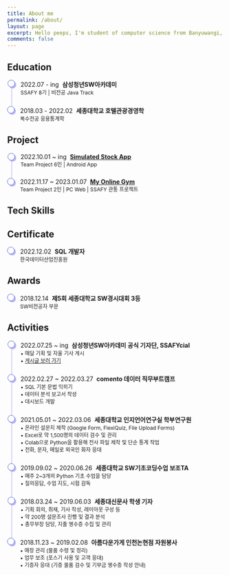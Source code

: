 ```yaml
---
title: About me
permalink: /about/
layout: page
excerpt: Hello peeps, I'm student of computer science from Banyuwangi, living in Jogjakarta. This blog for documentation about my programming journey, running on jekyll, hosting on netlify and using my own simple theme.
comments: false
---
```


<head>
  <style> 
    .container ul, li {
      list-style: none;
      padding: 0;
    }
    .container li {
      padding-bottom: 1.5rem;
      border-left: 1px solid #abaaed;
      position: relative;
      padding-left: 20px;
      margin-left: 10px;
    }
    .container li:last-child {
      border: 0px;
      padding-bottom: 0;
    }
    .container li:before {
      content: '';
      width: 15px;
      height: 15px;
      background: white;
      border: 1px solid #4e5ed3;
      box-shadow: 3px 3px 0px #bab5f8;
      box-shadow: 3px 3px 0px #bab5f8;
      border-radius: 50%;
      position: absolute;
      left: -10px;
      top: 0px;
    }
    .container p {
      font-size: 12px;
      margin: 0px;
    }
    .container .time span {
      font-weight: bolder;
    }
  </style>
</head>

## Education
<div class="container">
  <ul>
    <li>
      <div class="time">2022.07 - ing&nbsp;
        <span>삼성청년SW아카데미</span>
      </div>
      <p>SSAFY 8기 | 비전공 Java Track</p>
    </li>
    <li>
      <div class="time">2018.03 - 2022.02&nbsp;
        <span>세종대학교 호텔관광경영학</span>
      </div>
      <p>복수전공 응용통계학</p>
    </li>
  </ul>
</div>

## Project
<div class="container">
  <ul>
    <li>
      <div class="time">2022.10.01 ~ ing&nbsp;
        <span><a href="/project/simulated-stock-app/">Simulated Stock App</a></span>
      </div>
      <p>Team Project 6인 | Android App</p>
    </li>
    <li>
      <div class="time">2022.11.17 ~ 2023.01.07&nbsp;
        <span><a href="/project/my-online-gym/">My Online Gym</a></span>
      </div>
      <p>Team Project 2인 | PC Web | SSAFY 관통 프로젝트</p>
    </li>
  </ul>
</div>

## Tech Skills

## Certificate
<div class="container">
  <ul>
    <li>
      <div class="time">2022.12.02&nbsp;
        <span>SQL 개발자</span>
      </div>
      <p>한국데이터산업진흥원</p>
    </li>
  </ul>
</div>

## Awards
<div class="container">
  <ul>
    <li>
      <div class="time">2018.12.14&nbsp;
        <span>제5회 세종대학교 SW경시대회 3등</span>
      </div>
      <p>SW비전공자 부문</p>
    </li>
  </ul>
</div>

## Activities
<div class="container">
  <ul>
  <li>
      <div class="time">2022.07.25 ~ ing&nbsp;
        <span>삼성청년SW아카데미 공식 기자단, SSAFYcial</span>
      </div>
      <p>
        • 매달 기획 및 자율 기사 게시<br>
        • <a href="https://p-lay-ground.tistory.com/category/SSAFYcial" target="_blank">게시글 보러 가기</a>
      </p>
    </li>
    <li>
      <div class="time">2022.02.27 ~ 2022.03.27&nbsp;
        <span>comento 데이터 직무부트캠프</span>
      </div>
      <p>
        • SQL 기본 문법 익히기<br>
        • 데이터 분석 보고서 작성<br>
        • 대시보드 개발
      </p>
    </li>
    <li>
      <div class="time">2021.05.01 ~ 2022.03.06&nbsp;
        <span>세종대학교 인지언어연구실 학부연구원</span>
      </div>
      <p>
        • 온라인 설문지 제작 (Google Form, FlexiQuiz, File Upload Forms)<br>
        • Excel로 약 1,500명의 데이터 검수 및 관리<br>
        • Colab으로 Python을 활용해 전사 파일 제작 및 단순 통계 작업<br>
        • 전화, 문자, 메일로 외국인 화자 응대
      </p>
    </li>
    <li>
      <div class="time">2019.09.02 ~ 2020.06.26&nbsp;
        <span>세종대학교 SW기초코딩수업 보조TA</span>
      </div>
      <p>
        • 매주 2~3개의 Python 기초 수업을 담당<br>
        • 질의응답, 수업 지도, 시험 감독
      </p>
    </li>
    <li>
      <div class="time">2018.03.24 ~ 2019.06.03&nbsp;
        <span>세종대신문사 학생 기자</span>
      </div>
      <p>
        • 기획 회의, 취재, 기사 작성, 레이아웃 구성 등<br>
        • 약 200명 설문조사 진행 및 결과 분석<br>
        • 총무부장 담당, 지출 영수증 수집 및 관리
      </p>
    </li>
    <li>
      <div class="time">2018.11.23 ~ 2019.02.08&nbsp;
        <span>아름다운가게 인천논현점 자원봉사</span>
      </div>
      <p>
        • 매장 관리 (물품 수령 및 정리)<br>
        • 업무 보조 (포스기 사용 및 고객 응대)<br>
        • 기증자 응대 (기증 물품 검수 및 기부금 영수증 작성 안내)
      </p>
    </li>
  </ul>
</div>
